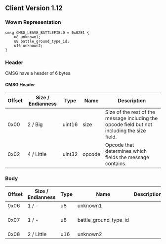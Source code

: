 ## Client Version 1.12

### Wowm Representation
```rust,ignore
cmsg CMSG_LEAVE_BATTLEFIELD = 0x02E1 {
    u8 unknown1;
    u8 battle_ground_type_id;
    u16 unknown2;
}
```
### Header

CMSG have a header of 6 bytes.

#### CMSG Header

| Offset | Size / Endianness | Type   | Name   | Description |
| ------ | ----------------- | ------ | ------ | ----------- |
| 0x00   | 2 / Big           | uint16 | size   | Size of the rest of the message including the opcode field but not including the size field.|
| 0x02   | 4 / Little        | uint32 | opcode | Opcode that determines which fields the message contains.|

### Body

| Offset | Size / Endianness | Type | Name | Description | Comment |
| ------ | ----------------- | ---- | ---- | ----------- | ------- |
| 0x06 | 1 / - | u8 | unknown1 |  |  |
| 0x07 | 1 / - | u8 | battle_ground_type_id |  | cmangos/vmangos/mangoszero: BattleGroundTypeId-1 ? - Classic Only |
| 0x08 | 2 / Little | u16 | unknown2 |  |  |

